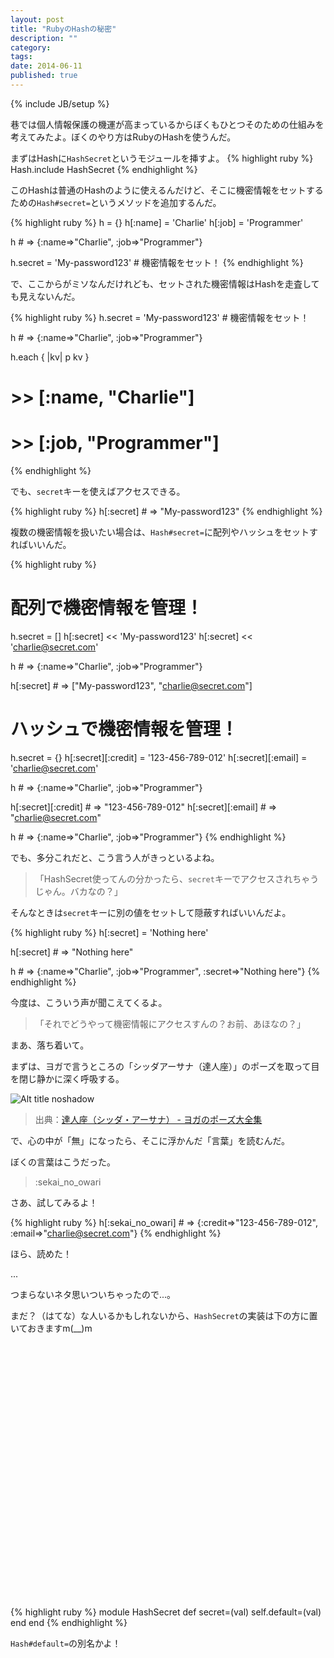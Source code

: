 ```yaml
---
layout: post
title: "RubyのHashの秘密"
description: ""
category: 
tags: 
date: 2014-06-11
published: true
---
```

{% include JB/setup %}

巷では個人情報保護の機運が高まっているからぼくもひとつそのための仕組みを考えてみたよ。ぼくのやり方はRubyのHashを使うんだ。

まずはHashに`HashSecret`というモジュールを挿すよ。
{% highlight ruby %}
Hash.include HashSecret
{% endhighlight %}

このHashは普通のHashのように使えるんだけど、そこに機密情報をセットするための`Hash#secret=`というメソッドを追加するんだ。

{% highlight ruby %}
h = {}
h[:name] = 'Charlie'
h[:job] = 'Programmer'

h # => {:name=>"Charlie", :job=>"Programmer"}

h.secret = 'My-password123' # 機密情報をセット！
{% endhighlight %}

で、ここからがミソなんだけれども、セットされた機密情報はHashを走査しても見えないんだ。

{% highlight ruby %}
h.secret = 'My-password123' # 機密情報をセット！

h # => {:name=>"Charlie", :job=>"Programmer"}

h.each { |kv| p kv }
# >> [:name, "Charlie"]
# >> [:job, "Programmer"]
{% endhighlight %}

でも、`secret`キーを使えばアクセスできる。

{% highlight ruby %}
h[:secret] # => "My-password123"
{% endhighlight %}


複数の機密情報を扱いたい場合は、`Hash#secret=`に配列やハッシュをセットすればいいんだ。

{% highlight ruby %}
# 配列で機密情報を管理！
h.secret = []
h[:secret] << 'My-password123'
h[:secret] << 'charlie@secret.com'

h # => {:name=>"Charlie", :job=>"Programmer"}

h[:secret] # => ["My-password123", "charlie@secret.com"]

# ハッシュで機密情報を管理！
h.secret = {}
h[:secret][:credit] = '123-456-789-012'
h[:secret][:email] = 'charlie@secret.com'

h # => {:name=>"Charlie", :job=>"Programmer"}

h[:secret][:credit] # => "123-456-789-012"
h[:secret][:email] # => "charlie@secret.com"

h # => {:name=>"Charlie", :job=>"Programmer"}
{% endhighlight %}


でも、多分これだと、こう言う人がきっといるよね。

> 「HashSecret使ってんの分かったら、`secret`キーでアクセスされちゃうじゃん。バカなの？」

そんなときは`secret`キーに別の値をセットして隠蔽すればいいんだよ。

{% highlight ruby %}
h[:secret] = 'Nothing here'

h[:secret] # => "Nothing here"

h # => {:name=>"Charlie", :job=>"Programmer", :secret=>"Nothing here"}
{% endhighlight %}

今度は、こういう声が聞こえてくるよ。

> 「それでどうやって機密情報にアクセスすんの？お前、あほなの？」

まあ、落ち着いて。

まずは、ヨガで言うところの「シッダアーサナ（達人座）」のポーズを取って目を閉じ静かに深く呼吸する。

![Alt title noshadow](http://yoga-pose.info/img/zai/tatsujinza.jpg)

> 出典：[達人座（シッダ・アーサナ） - ヨガのポーズ大全集](http://yoga-pose.info/zai/tatsujinza.htm "達人座（シッダ・アーサナ） - ヨガのポーズ大全集")

で、心の中が「無」になったら、そこに浮かんだ「言葉」を読むんだ。

ぼくの言葉はこうだった。

> :sekai_no_owari

さあ、試してみるよ！

{% highlight ruby %}
h[:sekai_no_owari] # => {:credit=>"123-456-789-012", :email=>"charlie@secret.com"}
{% endhighlight %}

ほら、読めた！


...


つまらないネタ思いついちゃったので...。

まだ？（はてな）な人いるかもしれないから、`HashSecret`の実装は下の方に置いておきますm(__)m


<br/>
<br/>
<br/>
<br/>
<br/>
<br/>
<br/>
<br/>
<br/>
<br/>
<br/>
<br/>
<br/>
<br/>
<br/>
<br/>
<br/>
<br/>
<br/>
<br/>
<br/>
<br/>
<br/>
<br/>

{% highlight ruby %}
module HashSecret
  def secret=(val)
    self.default=(val)
  end
end
{% endhighlight %}

`Hash#default=`の別名かよ！

